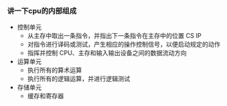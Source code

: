 ### 讲一下cpu的内部组成

* 控制单元
  * 从主存中取出一条指令，并指出下一条指令在主存中的位置 CS IP
  * 对指令进行译码或测试，产生相应的操作控制信号，以便启动规定的动作
  * 指挥并控制 CPU、主存和输入输出设备之间的数据流动方向
* 运算单元
  * 执行所有的算术运算
  * 执行所有的逻辑运算，并进行逻辑测试
* 存储单元
  * 缓存和寄存器
